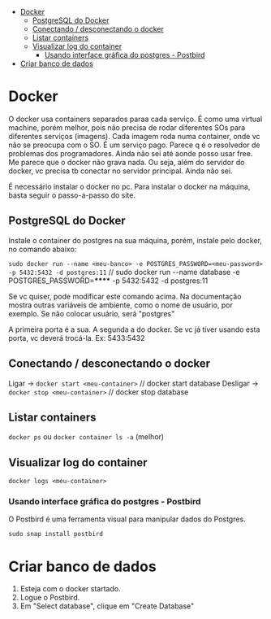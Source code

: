 <!-- TOC -->

- [Docker](#docker)
  - [PostgreSQL do Docker](#postgresql-do-docker)
  - [Conectando / desconectando o docker](#conectando--desconectando-o-docker)
  - [Listar containers](#listar-containers)
  - [Visualizar log do container](#visualizar-log-do-container)
    - [Usando interface gráfica do postgres - Postbird](#usando-interface-gráfica-do-postgres---postbird)
- [Criar banco de dados](#criar-banco-de-dados)

<!-- /TOC -->

# Docker

O docker usa containers separados paraa cada serviço. É como uma virtual
machine, porém melhor, pois não precisa de rodar diferentes SOs para diferentes
serviços (imagens). Cada imagem roda numa container, onde vc não se preocupa com
o SO. É um serviço pago. Parece q é o resolvedor de problemas dos programadores.
Ainda não sei até aonde posso usar free. Me parece que o docker não grava nada.
Ou seja, além do servidor do docker, vc precisa tb conectar no servidor
principal. Ainda não sei.

É necessário instalar o docker no pc. Para instalar o docker na máquina, basta
seguir o passo-a-passo do site.

## PostgreSQL do Docker

Instale o container do postgres na sua máquina, porém, instale pelo docker, no
comando abaixo:

`sudo docker run --name <meu-banco> -e POSTGRES_PASSWORD=<meu-password> -p 5432:5432 -d postgres:11`
// sudo docker run --name database -e POSTGRES_PASSWORD=**\*\*\*\*** -p 5432:5432 -d postgres:11

Se vc quiser, pode modificar este comando acima. Na documentação mostra outras
variáveis de ambiente, como o nome de usuário, por exemplo. Se não colocar
usuário, será "postgres"

A primeira porta é a sua. A segunda a do docker. Se vc já tiver usando esta
porta, vc deverá trocá-la.
Ex: 5433:5432

## Conectando / desconectando o docker

Ligar -> `docker start <meu-container>` // docker start database
Desligar -> `docker stop <meu-container>` // docker stop database

## Listar containers

`docker ps`
ou
`docker container ls -a` (melhor)

## Visualizar log do container

`docker logs <meu-container>`

### Usando interface gráfica do postgres - Postbird

O Postbird é uma ferramenta visual para manipular dados do Postgres.

`sudo snap install postbird`

# Criar banco de dados

1. Esteja com o docker startado.
2. Logue o Postbird.
3. Em "Select database", clique em "Create Database"
